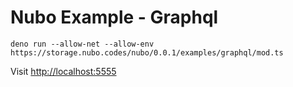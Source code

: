 # Nubo Example - Graphql

```
deno run --allow-net --allow-env https://storage.nubo.codes/nubo/0.0.1/examples/graphql/mod.ts
```

Visit [http://localhost:5555](http://localhost:5555)
